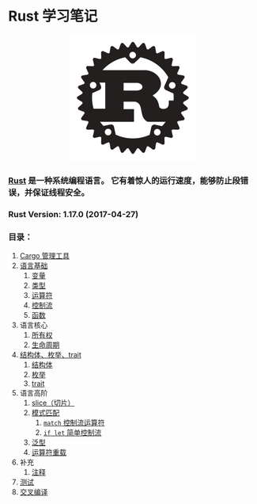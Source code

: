 # Rust 学习笔记

<p align="center"><a target="_blank" href="http://www.rust-lang.org"><img src="logo/rust-logo-256x256-blk.png"></a></p>

<h3><a target="_blank" href="http://www.rust-lang.org">Rust</a> 是一种系统编程语言。 它有着惊人的运行速度，能够防止段错误，并保证线程安全。</h3>





### Rust Version: 1.17.0 (2017-04-27)


### 目录：

1. [Cargo 管理工具](notes/cargo.md)
2. [语言基础](notes/base.md)
    1. [变量](notes/base.md#变量)
    2. [类型](notes/base.md#类型)
    3. [运算符](notes/base.md#运算符)
    4. [控制流](notes/base.md#控制流)
    5. [函数](notes/fn/fn.md)
3. 语言核心
    1. [所有权](notes/ownership.md)
    2. [生命周期](notes/lifetime.md)
4. [结构体、枚举、trait](notes/struct-enum-trait.md)
    1. [结构体](notes/struct-enum-trait.md#结构体struct)
    2. [枚举](notes/struct-enum-trait.md#枚举enum)
    3. [trait](notes/struct-enum-trait.md#trait)
5. 语言高阶
    1. [slice（切片）](notes/std/slice.md)
    1. [模式匹配](notes/match.md)
        1. [`match` 控制流运算符](notes/match.md#match-控制流运算符)
        2. [`if let` 简单控制流](notes/match.md#if-let-简单控制流)
    2. [泛型](notes/generics.md)
    3. [运算符重载](notes/more.md#运算符重载)
6. 补充
    1. [注释](notes/more.md#注释)
6. [测试](notes/testing.md)
7. [交叉编译](notes/cross-compiler.md)













